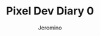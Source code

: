---
author: Jeromino
pubDatetime: 2024-10-09T07:45:00Z
title: Pixel Dev Diary 0
slug: pixel-diary-0
featured: true
draft: false
tags:
  - gaming
  - pc master race
  - pixelart

description:
  The begining of a long journey, would you join me?
---